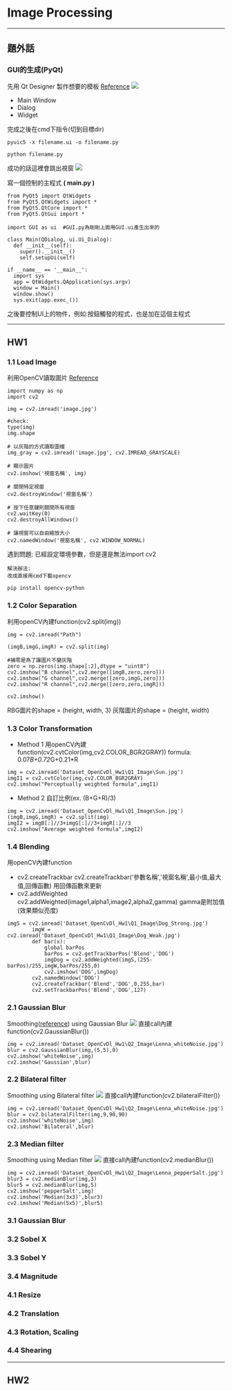 # Image Processing
---
## 題外話
### GUI的生成(PyQt)
先用 Qt Designer 製作想要的模板    [Reference](https://clay-atlas.com/blog/2019/08/26/python-chinese-pyqt5-tutorial-install/)
![](https://i.imgur.com/A57GK6f.png)
* Main Window
* Dialog
* Widget

完成之後在cmd下指令(切到目標dir)
```
pyuic5 -x filename.ui -o filename.py
```
```
python filename.py
```
成功的話這裡會跳出視窗
![](https://i.imgur.com/5XxG6B4.jpg)

寫一個控制的主程式 **( main.py )**
```python=
from PyQt5 import QtWidgets
from PyQt5.QtWidgets import *
from PyQt5.QtCore import *
from PyQt5.QtGui import *

import GUI as ui  #GUI.py為剛剛上面用GUI.ui產生出來的

class Main(QDialog, ui.Ui_Dialog):
  def __init__(self):
    super().__init__()
    self.setupUi(self)

if __name__ == '__main__':
  import sys
  app = QtWidgets.QApplication(sys.argv)
  window = Main()
  window.show()
  sys.exit(app.exec_())
```
之後要控制UI上的物件，例如:按鈕觸發的程式，也是加在這個主程式

---
## HW1
### 1.1 Load Image
利用OpenCV讀取圖片
[Reference](https://blog.gtwang.org/programming/opencv-basic-image-read-and-write-tutorial/)
```python=
import numpy as np
import cv2

img = cv2.imread('image.jpg')

#check:
type(img)
img.shape

# 以灰階的方式讀取圖檔
img_gray = cv2.imread('image.jpg', cv2.IMREAD_GRAYSCALE)

# 顯示圖片
cv2.imshow('視窗名稱', img)

# 關閉特定視窗
cv2.destroyWindow('視窗名稱')

# 按下任意鍵則關閉所有視窗
cv2.waitKey(0)
cv2.destroyAllWindows()

# 讓視窗可以自由縮放大小
cv2.namedWindow('視窗名稱', cv2.WINDOW_NORMAL)
```
遇到問題: 已經設定環境參數，但是還是無法import cv2
```
解決辦法:
改成直接用cmd下載opencv

pip install opencv-python
```
### 1.2 Color Separation
利用openCV內建function(cv2.split(img))
```python=
img = cv2.imread("Path")

(imgB,imgG,imgR) = cv2.split(img)

#補零是為了讓圖片不變灰階
zero = np.zeros(img.shape[:2],dtype = "uint8")
cv2.imshow("B channel",cv2.merge([imgB,zero,zero]))
cv2.imshow("G channel",cv2.merge([zero,imgG,zero]))
cv2.imshow("R channel",cv2.merge([zero,zero,imgR]))

cv2.imshow()
```

RBG圖片的shape = (height, width, 3)
灰階圖片的shape = (height, width)
### 1.3 Color Transformation
* Method 1
用openCV內建function(cv2.cvtColor(img,cv2.COLOR_BGR2GRAY))
formula: 0.07*B+0.72*G+0.21*R
```python=
img = cv2.imread('Dataset_OpenCvDl_Hw1\Q1_Image\Sun.jpg')
imgI1 = cv2.cvtColor(img,cv2.COLOR_BGR2GRAY)
cv2.imshow("Perceptually weighted formula",imgI1)
```
* Method 2
自訂比例(ex. (B+G+R)/3)
```python=
img = cv2.imread('Dataset_OpenCvDl_Hw1\Q1_Image\Sun.jpg')
(imgB,imgG,imgR) = cv2.split(img)
imgI2 = imgB[:]//3+imgG[:]//3+imgR[:]//3
cv2.imshow("Average weighted formula",imgI2)
```
### 1.4 Blending
用openCV內建function
* cv2.createTrackbar
cv2.createTrackbar('參數名稱','視窗名稱',最小值,最大值,回傳函數)
用回傳函數來更新
* cv2.addWeighted
cv2.addWeighted(image1,alpha1,image2,alpha2,gamma)
gamma是附加值(效果類似亮度)
```python=
imgS = cv2.imread('Dataset_OpenCvDl_Hw1\Q1_Image\Dog_Strong.jpg')
        imgW = cv2.imread('Dataset_OpenCvDl_Hw1\Q1_Image\Dog_Weak.jpg')
        def bar(x):
            global barPos
            barPos = cv2.getTrackbarPos('Blend','DOG')
            imgDog = cv2.addWeighted(imgS,(255-barPos)/255,imgW,barPos/255,0)
            cv2.imshow('DOG',imgDog)
        cv2.namedWindow('DOG')
        cv2.createTrackbar('Blend','DOG',0,255,bar)
        cv2.setTrackbarPos('Blend','DOG',127)
```
### 2.1 Gaussian Blur
Smoothing([reference](https://chtseng.wordpress.com/2016/11/17/python-%E8%88%87-opencv-%E6%A8%A1%E7%B3%8A%E8%99%95%E7%90%86/)) using Gaussian Blur
![](https://i.imgur.com/PCDKPPz.png)
直接call內建function(cv2.GaussianBlur())
```python=
img = cv2.imread('Dataset_OpenCvDl_Hw1\Q2_Image\Lenna_whiteNoise.jpg')
blur = cv2.GaussianBlur(img,(5,5),0)
cv2.imshow('whiteNoise',img)
cv2.imshow('Gaussian',blur)
```
### 2.2 Bilateral filter
Smoothing using Bilateral filter
![](https://i.imgur.com/APkLwKv.png)
直接call內建function(cv2.bilateralFilter())
```python=
img = cv2.imread('Dataset_OpenCvDl_Hw1\Q2_Image\Lenna_whiteNoise.jpg')
blur = cv2.bilateralFilter(img,9,90,90)
cv2.imshow('whiteNoise',img)
cv2.imshow('Bilateral',blur)
```
### 2.3 Median filter
Smoothing using Median filter
![](https://i.imgur.com/WS1fkt7.png)
直接call內建function(cv2.medianBlur())
```python=
img = cv2.imread('Dataset_OpenCvDl_Hw1\Q2_Image\Lenna_pepperSalt.jpg')
blur3 = cv2.medianBlur(img,3)
blur5 = cv2.medianBlur(img,5)
cv2.imshow('pepperSalt',img)
cv2.imshow('Median(3x3)',blur3)
cv2.imshow('Median(5x5)',blur5)
```
### 3.1 Gaussian Blur
### 3.2 Sobel X
### 3.3 Sobel Y
### 3.4 Magnitude
### 4.1 Resize
### 4.2 Translation
### 4.3 Rotation, Scaling
### 4.4 Shearing
---
## HW2
